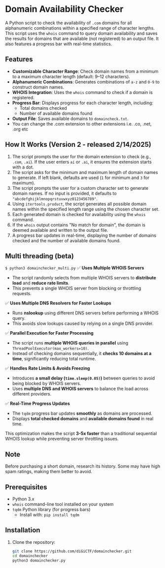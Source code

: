 # Domain Availability Checker

A Python script to check the availability of `.com` domains for all alphanumeric combinations within a specified range of character lengths. This script uses the `whois` command to query domain availability and saves the results for domains that are available (not registered) to an output file. It also features a progress bar with real-time statistics.

## Features

- **Customizable Character Range**: Check domain names from a minimum to a maximum character length (default: 9–12 characters).
- **Alphanumeric Combinations**: Generates combinations of `a-z` and `0-9` to construct domain names.
- **WHOIS Integration**: Uses the `whois` command to check if a domain is registered.
- **Progress Bar**: Displays progress for each character length, including:
  - Total domains checked
  - Number of available domains found
- **Output File**: Saves available domains to `domaincheck.txt`.
- You can change the .com extension to other extensions i.e. .co, .net, .org etc

## How It Works (Version 2 - released 2/14/2025) 

1. The script prompts the user for the domain extension to check (e.g., `.com`, `.ai`). If the user enters `ai` or `.ai`, it ensures the extension starts with a dot.
2. The script asks for the minimum and maximum length of domain names to generate. If left blank, defaults are used (`1` for minimum and `3` for maximum).
3. The script prompts the user for a custom character set to generate domain names. If no input is provided, it defaults to `"abcdefghijklmnopqrstuvwxyz0123456789"`.
4. Using `itertools.product`, the script generates all possible domain names within the specified length range using the chosen character set.
5. Each generated domain is checked for availability using the `whois` command.
6. If the `whois` output contains "No match for domain", the domain is deemed available and written to the output file.
7. A progress bar updates in real-time, displaying the number of domains checked and the number of available domains found.

## Multi threading (beta)
```$ python3 domainchecker_multi.py``` 
✅ **Uses Multiple WHOIS Servers**  
- The script randomly selects from multiple WHOIS servers to **distribute load** and **reduce rate limits**.  
- This prevents a single WHOIS server from blocking or throttling requests.  

✅ **Uses Multiple DNS Resolvers for Faster Lookups**  
- Runs **nslookup** using different DNS servers before performing a WHOIS query.  
- This avoids slow lookups caused by relying on a single DNS provider.  

✅ **Parallel Execution for Faster Processing**  
- The script runs **multiple WHOIS queries in parallel** using `ThreadPoolExecutor(max_workers=10)`.  
- Instead of checking domains sequentially, it **checks 10 domains at a time**, significantly reducing total runtime.  

✅ **Handles Rate Limits & Avoids Freezing**  
- Introduces **a small delay (`time.sleep(0.05)`)** between queries to avoid being blocked by WHOIS servers.  
- Uses **multiple DNS and WHOIS servers** to balance the load across different providers.  

✅ **Real-Time Progress Updates**  
- The `tqdm` progress bar updates **smoothly** as domains are processed.  
- Displays **total checked domains** and **available domains found** in real time.  

This optimization makes the script **3-5x faster** than a traditional sequential WHOIS lookup while preventing server throttling issues.




## Note
Before purchasing a short domain, research its history. Some may have high spam ratings, making them better to avoid.

## Prerequisites

- Python 3.x
- `whois` command-line tool installed on your system
- `tqdm` Python library (for progress bars)
  - Install with: `pip install tqdm`

## Installation

1. Clone the repository:
   ```bash
   git clone https://github.com/diGiCTF/domainchecker.git
   cd domainchecker
   python3 domainchecker.py
